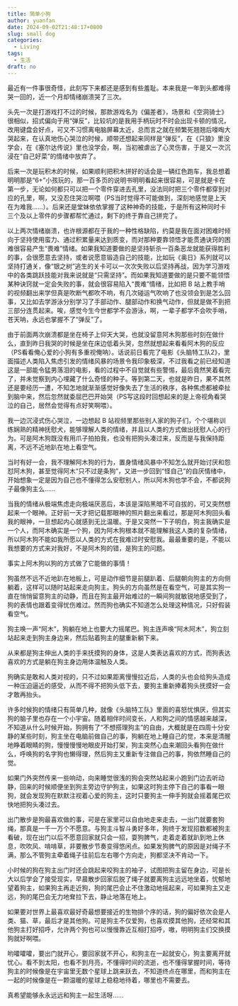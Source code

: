 ```yaml
---
title: 简单小狗
author: yuanfan
date: 2024-09-02T21:48:17+0800
slug: small dog
categories:
  - Living
tags:
  - 生活
draft: no
---
```


<!--more-->

最近有一件事很奇怪，此刻写下来都还是感到有些羞耻。本来我是一年到头都难得哭一回的，近一个月却情绪崩溃哭了三次。

头先一次是打游戏打不过的时候，那款游戏名为《偏差者》，场景和《空洞骑士》很相似，招式偏向于用“弹反”，比较坑的是我用手柄玩时不时会出现卡顿的情况，改用键盘会好点，可又不习惯离电脑屏幕太近，总而言之就在频繁死翘翘后嚎啕大哭起来，在认真地伤心哭泣的时候，顺带还想起来同样是“弹反”，在《只狼》里没学会，在《塞尔达传说》里也没学会，啊，当初被虐出了心灵伤害，于是又一次沉浸在“自己好菜”的情绪中放弃了。

后来一次是玩积木的时候，如果顺利把积木拼好的话会是一辆红色跑车，我总想着明明那是“6+”小孩玩的，那一百多页的说明书明明看起来很容易，可是就是卡在第一步，无论如何都只可以把一个零件穿进去孔里，没法同时把三个零件都穿到对应的孔里，啊，又没忍住哭泣啊喂（PS当时觉得不可能做到，深刻地感觉是上天在为难我……）。后来还是堂妹依依掌握了这种神奇的技能，于是所有这种同时卡三个及以上零件的步骤都帮忙通过，剩下的终于靠自己拼完了。

以上两次情绪崩溃，也许根源都在于我的一种性格缺陷，约莫是我在面对困难时倾向于坚持使用蛮力、通过积累量来达到质变，而对那种要靠领悟才能贯通诀窍的困难很容易产生“畏难”情绪。如果我知道要做的是坚持斩杀一百条恶龙就能获得胜利的事，会很愿意去坚持，或者说愿意锻造自己的技能，比如玩《奥日》系列就可以坚持打通关，像“银之树”逃生的关卡可以一次次失败以后坚持再战，因为学习游戏中的各类跳跃技能对我来说就是“只需坚持”。而如果我知道要做的是只要不能领悟某种诀窍就一定会失败的事，就会很容易陷入“畏难”情绪，比如把 B 站上教手哨的视频翻出来学但真是吹断气都吹不响，有几次碰运气吹响了也没领会到是怎么回事，又比如去学游泳分别学习了手部动作、腿部动作和换气动作，但就是做不到把三部分连贯起来。唉，感觉今生今世都学不会游泳，啊，一辈子都学不会吹手哨，苍天呐，永远也掌握不了“弹反”了。

由于前面两次崩溃都是坐在椅子上仰天大哭，也就没留意阿木狗那些时刻在做什么，直到昨日我哭的时候是坐在床边低着头哭，忽然就想起来看看阿木狗的反应（PS看看俺心爱的小狗有多重视俺呐）。话说前日看完了电影《头脑特工队2》，里面描述人类陷入焦虑引发的情绪风暴的场景令我印象极深，不过我看之前已经知道这是一部能令猛男落泪的电影，看的过程中不自觉就有些警惕，最后竟然笑着看完了，并未觉察到内心埋藏了什么奇怪的种子。等到第二天，也就是昨日，果不其然还是要经历一遭，不知怎地就渐渐感觉好像失去了生活的秩序，各种焦虑都被牵扯到脑中来，然后忽然就委屈巴巴开始哭（PS写这段时回想起来的是上帝视角看哭泣的自己，居然会觉得有点好笑啊喂）。

我一边沉浸式伤心哭泣，一边想起 B 站视频里那些别人家的狗子们，个个堪称训练娴熟的精神抚慰犬，能够理解人类的情绪，并且以人类的方式做出抚慰人心的行为。可是阿木狗既没有用爪子拍拍我，也没有把狗头凑过来，反而是与我保持距离，不远不近地趴在地上看空气。

当时有好一会，我不理解阿木狗的行为，置身情绪风暴中不知怎么就开始讨厌和怨怼阿木狗，甚至觉得阿木“只不过是条狗”，又进一步回到“怪自己”的自厌情绪中，开始想象一定是因为自己也不懂得怎么安慰别人，所以阿木狗也学不会，不都说狗子最像狗主么……

当我的情绪从极端焦虑走向极端厌恶后，本该是深陷黑暗不可自拔的，可又突然想起来一个眼神。正好前一天才把记载那眼神的照片翻出来看过，那是阿木狗回头看我的眼神，一旦想起内心就感到无比温暖。于是又突然一下子明白，狗主我确实是一个人，而阿木确实是一个狗，因为阿木狗根本就不能理解我这人类的复杂情绪，所以阿木狗不能如我所愿以人类的方式在我难过时安慰我。最最重要的是，不能以我想要的方式来对我好，不是阿木狗的错，是狗主的问题。

事实上阿木狗以狗的方式做了它能做的事情！

狗虽然不远不近地趴在地板上，可是动作细节是前腿趴着、后腿朝向狗主的方向侧躺着，这样可以随时站起来走向狗主。狗头的方向虽然是在看空气，可是其实狗一直在悄悄留意狗主的动静，而且在狗主最开始难过的一瞬间狗就敏锐地感受到了，狗的表情也跟着变得忧伤难过。然而狗也确实不知道怎么处理这种情况，只好假装看空气。

狗主唤一声“阿木”，狗躺在地上也要大力摇尾巴。狗主连声唤“阿木阿木”，狗立刻站起来走到狗主身边来，然后贴着狗主的腿重新躺下来。

从来都是狗主伸出人类的手来抚摸狗的身体，这是人类表达喜欢的方式，而狗表达喜欢的方式是躺在狗主身边用体温触及人类。

狗确实是敢和人类对视的，只不过如果距离慢慢拉近后，人类的头也会给狗头造成一种压迫逼近的感受，从而不得不把狗头低下去，要狗主重新捧着狗头抚摸好一会才敢再抬头。

许多时候狗的情绪只有简单几种，就像《头脑特工队》里面的喜怒忧惧厌，但其实狗的脑子里也存在一个小宇宙。随着相伴时间变长，人和狗之间的情感越来越深，不知道从什么时候开始，狗拥有了“不想搭理狗主”的自由，大概就是在四周十分安静的某些时刻，狗主坐在电脑前做自己的事，狗躺在地上睡自己的觉，本来是清醒地睁着眼睛的狗，慢慢慢慢地眼皮开始打架，狗主突然心血来潮回头看狗在做什么，呼唤狗的名字狗也懒得理，然后狗主又重新专注做自己的事，狗依然睡自己的觉。

如果门外突然传来一些响动，向来睡觉很浅的狗会突然站起来小跑到门边去听动静，回来的时候顺便坐到狗主旁边守护狗主，如果这时狗主停下自己的事看一眼狗，就会发现狗在默默注视着心爱的狗主，这时只要狗主一伸手狗就会摇着尾巴欢快地把狗头凑过去。

出门散步是狗最喜欢做的事，可是在家里可以自由地走来走去，一出门就要套狗绳，那真是一千一万个不愿意。与狗主斗智斗勇好多年，狗终于发现招数都被狗主看破，现在出门以后不愿意回家就只会一招，耍狗脾气，走着走着就趴到地上休息，吹吹风、啃啃草，非要散步节奏变得悠闲点。如果发狗脾气的原因是对绳子不满，那么不管狗主牵着绳子往前后左右哪个方向走，狗都坚决不肯动一下。

小时候的狗在狗主出门时还会跳起来咬狗主的袖子，试图把狗主留在身边，可是长大以后学会了接受现实，早晨散步回家后脱了绳子就要离狗主远远地坐着，忧郁地望着狗主，如果狗主再走近狗，狗的尾巴会止不住激动地摇起来，可如果狗主又走远，狗的尾巴会无力地耷拉下去，静止地落在地上。

如果要对世界上最喜欢最好奇最想要接近的生物排个序的话，狗的偏好依次会是人类、猫、草，最后才是其他狗。可是狗主不仅爱狗，也喜欢摸其他狗，还经常和其他狗主打好招呼，允许两个狗也可以慢慢靠近互相打招呼，嗷，明明狗主们交换摸狗就好啊喂。

哟嚯嚯嚯，要出门就开心，要回家就不开心，和狗主在一起就安心，狗主要离开就忧心。看不到太阳，也看不到月亮，不懂得时间的流逝，也不懂得掌握时间，等待狗主的时候像是在宇宙里无数个星球上跳来跃去，不知道终点在哪里，而和狗主在一起的时候像是在一颗温暖的星球上稳稳地待着，哪里也不需要去。

真希望能够永永远远和狗主一起生活呀……
